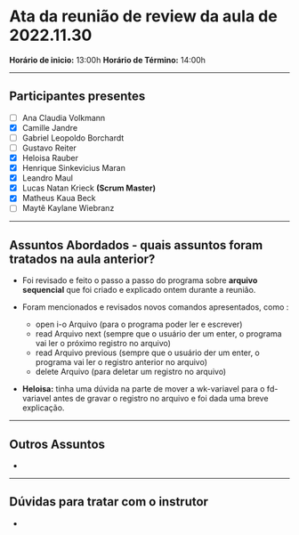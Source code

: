 # Ata da reunião de review da aula de 2022.11.30
**Horário de inicio:** 13:00h  **Horário de Término:** 14:00h

---

## Participantes presentes
- [ ] Ana  Claudia Volkmann
- [x] Camille Jandre
- [ ] Gabriel Leopoldo Borchardt
- [ ] Gustavo Reiter
- [x] Heloisa Rauber
- [x] Henrique Sinkevicius Maran 
- [x] Leandro Maul 
- [x] Lucas Natan Krieck **(Scrum Master)**
- [x] Matheus Kaua Beck
- [ ] Maytê Kaylane Wiebranz

---

## Assuntos Abordados - quais assuntos foram tratados na aula anterior? 

- Foi revisado e feito o passo a passo do programa sobre **arquivo sequencial** que foi criado e explicado ontem durante a reunião.
- Foram mencionados e revisados novos comandos apresentados, como :

  - open i-o Arquivo (para o programa poder ler e escrever)
  - read Arquivo next (sempre que o usuário der um enter, o programa vai ler o próximo registro no arquivo)
  - read Arquivo previous (sempre que o usuário der um enter, o programa vai ler o registro anterior no arquivo)
  - delete Arquivo (para deletar um registro no arquivo)

- **Heloisa:** tinha uma dúvida na parte de mover a wk-variavel para o fd-variavel antes de gravar o registro no arquivo e foi dada uma breve explicação. 
---

## Outros Assuntos 
- 

---

## Dúvidas para tratar com o instrutor
- 

